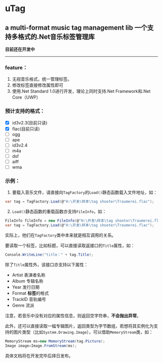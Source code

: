 # uTag

## a multi-format music tag management lib 一个支持多格式的.Net音乐标签管理库

**目前还在开发中**

 ---
 
### feature：

1.  无视音乐格式，统一管理标签。
2. 修改标签直接修改属性即可
3. 使用.Net Standard 1.0进行开发，理论上同时支持.Net Framework和.Net Core（UWP）

### 预计支持的格式：

- [x] id3v2.3(目前只读)
- [x] flac(目前只读)
- [ ] ogg
- [ ] ape
- [ ] id3v2.4
- [ ] m4a
- [ ] dsf
- [ ] aiff
- [ ] wma

### 示例：

1. 要载入音乐文件，请直接向`TagFactory`的`Load()`静态函数载入文件地址，如：
```csharp
var tag = TagFactory.Load(@"H:\开发\样本\tag shooter\Traumerei.flac");
```
2. `Load()`静态函数的重载函数亦支持`FileInfo`，如：
```csharp
FileInfo fileInfo = new FileInfo(@"H:\开发\样本\tag shooter\Traumerei.flac");
var tag = TagFactory.Load(@"H:\开发\样本\tag shooter\Traumerei.flac");
```
实际上，他们在`TagFactory`类中本来就是相互调用的关系。

要读取一个标签，比如标题，可以直接读取返接口的`Title`属性，如：
```csharp
Console.WriteLine("title：" + tag.Title);
```
除了`Title`属性外，该接口亦支持以下属性：

- Artist 表演者名称
- Album 专辑名称
- Year 发行日期
- Format **标签**的格式
- TrackID 音轨编号
- Genre 流派

注意，若音乐中没有对应的属性信息，则返回空字符串，**不会抛出异常**。

此外，还可以直接读取一幅专辑图片，返回类型为字节数组，若想将其实例化为支持的图片类型（比如`System.Drawing.Image`），可以借助`MemoryStream`类，如：
```csharp
MemoryStream ms=new MemoryStream(tag.Picture);
Image image=Image.FromStream(ms);
```

具体文档将在开发完毕后择日发布。
